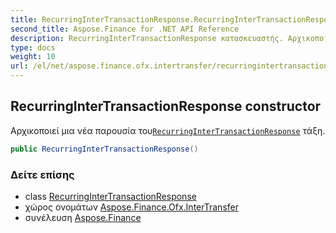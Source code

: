 ```yaml
---
title: RecurringInterTransactionResponse.RecurringInterTransactionResponse
second_title: Aspose.Finance for .NET API Reference
description: RecurringInterTransactionResponse κατασκευαστής. Αρχικοποιεί μια νέα παρουσία τουRecurringInterTransactionResponse τάξη.
type: docs
weight: 10
url: /el/net/aspose.finance.ofx.intertransfer/recurringintertransactionresponse/recurringintertransactionresponse/
---
```

## RecurringInterTransactionResponse constructor

Αρχικοποιεί μια νέα παρουσία του[`RecurringInterTransactionResponse`](../) τάξη.

```csharp
public RecurringInterTransactionResponse()
```

### Δείτε επίσης

* class [RecurringInterTransactionResponse](../)
* χώρος ονομάτων [Aspose.Finance.Ofx.InterTransfer](../../recurringintertransactionresponse/)
* συνέλευση [Aspose.Finance](../../../)



